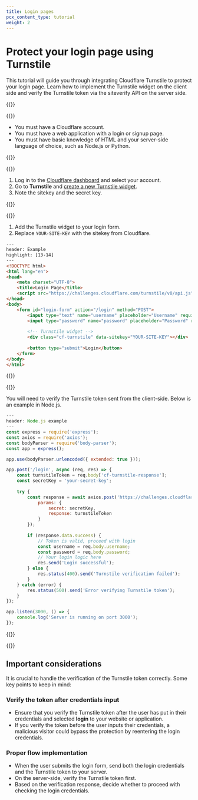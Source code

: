 ```yaml
---
title: Login pages
pcx_content_type: tutorial
weight: 2
---
```


# Protect your login page using Turnstile

This tutorial will guide you through integrating Cloudflare Turnstile to protect your login page. Learn how to implement the Turnstile widget on the client side and verify the Turnstile token via the siteverify API on the server side. 

{{<tutorial>}}

{{<tutorial-prereqs>}}

- You must have a Cloudflare account.
- You must have a web application with a login or signup page.
- You must have basic knowledge of HTML and your server-side language of choice, such as Node.js or Python.

{{</tutorial-prereqs>}}

{{<tutorial-step title="Get Your Turnstile sitekey and secret key">}}

1. Log in to the [Cloudflare dashboard](https://dash.cloudflare.com/) and select your account.
2. Go to **Turnstile** and [create a new Turnstile widget](/turnstile/get-started/).
3. Note the sitekey and the secret key.

{{</tutorial-step>}}

{{<tutorial-step title="Add the Turnstile widget to your HTML form">}}

1. Add the Turnstile widget to your login form. 
2. Replace `YOUR-SITE-KEY` with the sitekey from Cloudflare.

```html
---
header: Example
highlight: [13-14]
---
<!DOCTYPE html>
<html lang="en">
<head>
    <meta charset="UTF-8">
    <title>Login Page</title>
    <script src="https://challenges.cloudflare.com/turnstile/v0/api.js" async defer></script>
</head>
<body>
    <form id="login-form" action="/login" method="POST">
        <input type="text" name="username" placeholder="Username" required>
        <input type="password" name="password" placeholder="Password" required>
        
        <!-- Turnstile widget -->
        <div class="cf-turnstile" data-sitekey="YOUR-SITE-KEY"></div>
        
        <button type="submit">Login</button>
    </form>
</body>
</html>
```
{{</tutorial-step>}}

{{<tutorial-step title="Verify the Turnstile token on the server-side">}}

You will need to verify the Turnstile token sent from the client-side. Below is an example in Node.js.

```js
---
header: Node.js example
---
const express = require('express');
const axios = require('axios');
const bodyParser = require('body-parser');
const app = express();

app.use(bodyParser.urlencoded({ extended: true }));

app.post('/login', async (req, res) => {
    const turnstileToken = req.body['cf-turnstile-response'];
    const secretKey = 'your-secret-key';
    
    try {
        const response = await axios.post('https://challenges.cloudflare.com/turnstile/v0/siteverify', null, {
            params: {
                secret: secretKey,
                response: turnstileToken
            }
        });
        
        if (response.data.success) {
            // Token is valid, proceed with login
            const username = req.body.username;
            const password = req.body.password;
            // Your login logic here
            res.send('Login successful');
        } else {
            res.status(400).send('Turnstile verification failed');
        }
    } catch (error) {
        res.status(500).send('Error verifying Turnstile token');
    }
});

app.listen(3000, () => {
    console.log('Server is running on port 3000');
});
```
{{</tutorial-step>}}

{{</tutorial>}}

## Important considerations

It is crucial to handle the verification of the Turnstile token correctly. Some key points to keep in mind:

### Verify the token after credentials input

- Ensure that you verify the Turnstile token after the user has put in their credentials and selected **login** to your website or application.
- If you verify the token before the user inputs their credentials, a malicious visitor could bypass the protection by reentering the login credentials.

### Proper flow implementation

- When the user submits the login form, send both the login credentials and the Turnstile token to your server.
- On the server-side, verify the Turnstile token first.
- Based on the verification response, decide whether to proceed with checking the login credentials.